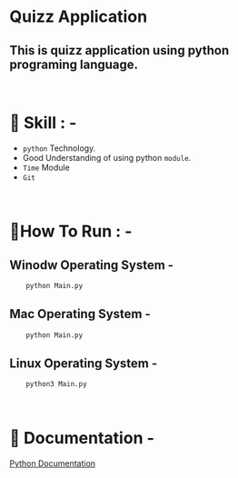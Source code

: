 #  Quizz Application

## This is quizz application using python programing language.  

<br>

# 🤖 Skill : -
 - `python` Technology.
 - Good Understanding of using python `module`.
 - `Time` Module
 - `Git` 


<br>

# 🚗How To Run : - 

## Winodw Operating System -

```bash
    python Main.py    
```

## Mac Operating System -

``` bash
    python Main.py
```

## Linux Operating System - 

``` bash
    python3 Main.py
```

<br>


# 📃 Documentation -

[Python Documentation](https://www.python.org/)

